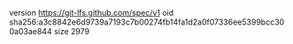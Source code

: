 version https://git-lfs.github.com/spec/v1
oid sha256:a3c8842e6d9739a7193c7b00274fb14fa1d2a0f07336ee5399bcc300a03ae844
size 2979
